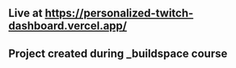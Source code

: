 ## Live at <https://personalized-twitch-dashboard.vercel.app/>

## Project created during _buildspace course
